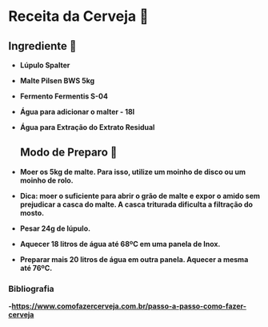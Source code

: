# Receita da Cerveja :beers:

## Ingrediente :book:

* **Lúpulo Spalter**

* **Malte Pilsen BWS 5kg** 

* **Fermento Fermentis S-04**

* **Água para adicionar o malter - 18l**

* **Água para Extração do Extrato Residual**

  

  

  ## Modo de Preparo :bookmark_tabs:

* **Moer os 5kg de malte. Para isso, utilize um moinho de disco ou um moinho de rolo.**

* **Dica: moer o suficiente para abrir o grão de malte e expor o amido sem prejudicar a casca do malte. A casca triturada dificulta a filtração do mosto.**

* **Pesar 24g de lúpulo.**

* **Aquecer 18 litros de água até 68ºC em uma panela de Inox.**

* **Preparar mais 20 litros de água em outra panela. Aquecer a mesma até 76ºC.**



### Bibliografia 

**-https://www.comofazercerveja.com.br/passo-a-passo-como-fazer-cerveja**

